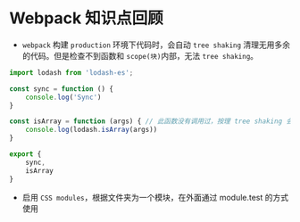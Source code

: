 # Webpack 知识点回顾

* `webpack` 构建 `production` 环境下代码时，会自动 `tree shaking` 清理无用多余的代码。但是检查不到函数和 `scope(块)`内部，无法 `tree shaking`。

```js
import lodash from 'lodash-es';

const sync = function () {
    console.log('Sync')
}

const isArray = function (args) { // 此函数没有调用过，按理 tree shaking 会把 lodash、isArray 去除，但并没有
    console.log(lodash.isArray(args))
}

export {
    sync,
    isArray
}
```

* 启用 `CSS modules`，根据文件夹为一个模块，在外面通过 module.test 的方式使用
